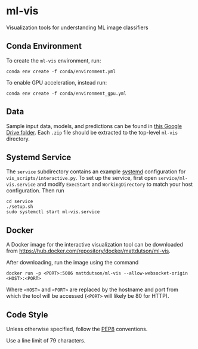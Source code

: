 # ml-vis

Visualization tools for understanding ML image classifiers

## Conda Environment

To create the `ml-vis` environment, run:
```
conda env create -f conda/environment.yml
```

To enable GPU acceleration, instead run:
```
conda env create -f conda/environment_gpu.yml
```

## Data

Sample input data, models, and predictions can be found in [this Google Drive folder](https://drive.google.com/drive/folders/1-1lyEsSeLfxWBS7Ju8NnA8ES09rRWipN?usp=sharing). Each `.zip` file should be extracted to the top-level `ml-vis` directory.

## Systemd Service

The `service` subdirectory contains an example [systemd](https://freedesktop.org/wiki/Software/systemd/) configuration for `vis_scripts/interactive.py`. To set up the service, first open `service/ml-vis.service` and modify `ExecStart` and `WorkingDirectory` to match your host configuration. Then run
```
cd service
./setup.sh
sudo systemctl start ml-vis.service
```

## Docker

A Docker image for the interactive visualization tool can be downloaded from https://hub.docker.com/repository/docker/mattdutson/ml-vis.

After downloading, run the image using the command
```
docker run -p <PORT>:5006 mattdutson/ml-vis --allow-websocket-origin <HOST>:<PORT>
```
Where `<HOST>` and `<PORT>` are replaced by the hostname and port from which the tool will be accessed (`<PORT>` will likely be 80 for HTTP).

## Code Style

Unless otherwise specified, follow the [PEP8](https://www.python.org/dev/peps/pep-0008) conventions.

Use a line limit of 79 characters.
